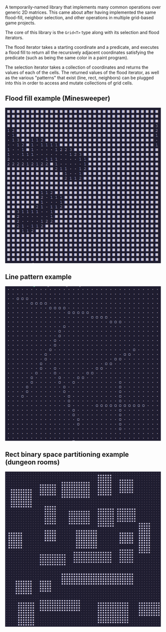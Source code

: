 A temporarily-named library that implements many common operations over
generic 2D matrices. This came about after having implemented the same
flood-fill, neighbor selection, and other operations in multiple grid-based
game projects.

The core of this library is the `Grid<T>` type along with its selection and
flood iterators.

The flood iterator takes a starting coordinate and a predicate, and executes
a flood fill to return all the recursively adjacent coordinates satisfying
the predicate (such as being the same color in a paint program).

The selection iterator takes a collection of coordinates and returns the
values of each of the cells. The returned values of the flood iterator, as
well as the various "patterns" that exist (line, rect, neighbors) can be
plugged into this in order to access and mutate collections of grid cells.

## Flood fill example (Minesweeper)

![Flood fill example (Minesweeper)](./assets/minesweeper.png)

## Line pattern example

![Line pattern example](./assets/lines.png)

## Rect binary space partitioning example (dungeon rooms)

![Rect BSP example](./assets/rooms.png)
